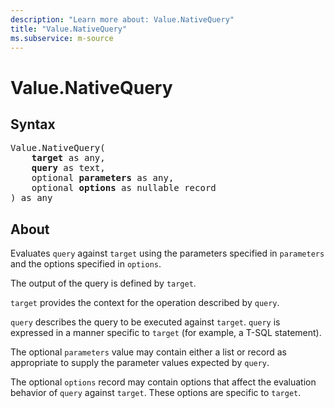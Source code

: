 ```yaml
---
description: "Learn more about: Value.NativeQuery"
title: "Value.NativeQuery"
ms.subservice: m-source
---
```

# Value.NativeQuery

## Syntax

<pre>Value.NativeQuery(
    <b>target</b> as any,
    <b>query</b> as text,
    optional <b>parameters</b> as any,
    optional <b>options</b> as nullable record
) as any
</pre>

## About

Evaluates `query` against `target` using the parameters specified in `parameters` and the options specified in `options`.

The output of the query is defined by `target`.

`target` provides the context for the operation described by `query`.

`query` describes the query to be executed against `target`. `query` is expressed in a manner specific to `target` (for example, a T-SQL statement).

The optional `parameters` value may contain either a list or record as appropriate to supply the parameter values expected by `query`.

The optional `options` record may contain options that affect the evaluation behavior of `query` against `target`. These options are specific to `target`.
